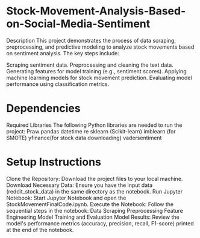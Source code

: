 # Stock-Movement-Analysis-Based-on-Social-Media-Sentiment
Description
This project demonstrates the process of data scraping, preprocessing, and predictive modeling to analyze stock movements based on sentiment analysis. The key steps include:

Scraping sentiment data.
Preprocessing and cleaning the text data.
Generating features for model training (e.g., sentiment scores).
Applying machine learning models for stock movement prediction.
Evaluating model performance using classification metrics.

# Dependencies
Required Libraries
The following Python libraries are needed to run the project:
Praw
pandas
datetime
re
sklearn (Scikit-learn)
imblearn (for SMOTE)
yfinance(for stock data downloading)
vadersentiment

# Setup Instructions
Clone the Repository: Download the project files to your local machine.
Download Necessary Data: Ensure you have the input data (reddit_stock_data) in the same directory as the notebook.
Run Jupyter Notebook: Start Jupyter Notebook and open the StockMovementFinalCode.ipynb.
Execute the Notebook: Follow the sequential steps in the notebook:
Data Scraping
Preprocessing
Feature Engineering
Model Training and Evaluation
Model Results: Review the model's performance metrics (accuracy, precision, recall, F1-score) printed at the end of the notebook.

